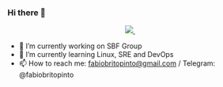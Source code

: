 ### Hi there 👋

<p align='center'>
  <a href="https://www.linkedin.com/in/fabiobritopinto/">
    <img src="https://img.shields.io/badge/linkedin-%230077B5.svg?&style=for-the-badge&logo=linkedin&logoColor=white" />
  </a>&nbsp;&nbsp;
</p>

- 🔭 I’m currently working on SBF Group
- 🌱 I’m currently learning Linux, SRE and DevOps
- 📫 How to reach me: fabiobritopinto@gmail.com / Telegram: @fabiobritopinto 

